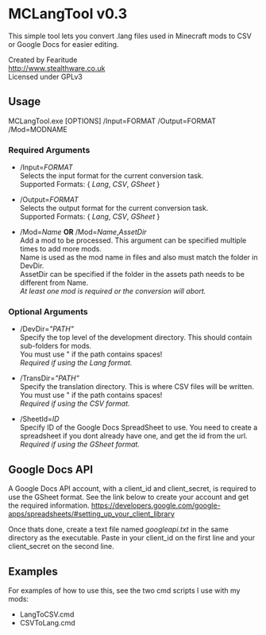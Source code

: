 # MCLangTool v0.3

This simple tool lets you convert .lang files used in Minecraft mods to CSV or Google Docs for easier editing.

Created by Fearitude  
http://www.stealthware.co.uk  
Licensed under GPLv3


## Usage

   MCLangTool.exe [OPTIONS] /Input=FORMAT /Output=FORMAT /Mod=MODNAME
   
### Required Arguments
* /Input=_FORMAT_  
   Selects the input format for the current conversion task.  
   Supported Formats: { _Lang_, _CSV_, _GSheet_ }

* /Output=_FORMAT_  
   Selects the output format for the current conversion task.  
   Supported Formats: { _Lang_, _CSV_, _GSheet_ }

* /Mod=_Name_ __OR__ /Mod=_Name_,_AssetDir_  
   Add a mod to be processed. This argument can be specified multiple times to add more mods.  
   Name is used as the mod name in files and also must match the folder in DevDir.  
   AssetDir can be specified if the folder in the assets path needs to be different from Name.  
   _At least one mod is required or the conversion will abort._

### Optional Arguments
* /DevDir=_"PATH"_  
   Specify the top level of the development directory. This should contain sub-folders for mods.  
   You must use " if the path contains spaces!  
   _Required if using the Lang format._

* /TransDir=_"PATH"_  
   Specify the translation directory. This is where CSV files will be written.  
   You must use " if the path contains spaces!  
   _Required if using the CSV format._

* /SheetId=_ID_  
   Specify ID of the Google Docs SpreadSheet to use. You need to create a spreadsheet if you dont already have one, and get the id from the url.  
   _Required if using the GSheet format._


## Google Docs API

A Google Docs API account, with a client_id and client_secret, is required to use the GSheet format.
See the link below to create your account and get the required information.
https://developers.google.com/google-apps/spreadsheets/#setting_up_your_client_library

Once thats done, create a text file named _googleapi.txt_ in the same directory as the executable.
Paste in your client_id on the first line and your client_secret on the second line.


## Examples

For examples of how to use this, see the two cmd scripts I use with my mods:
* LangToCSV.cmd
* CSVToLang.cmd

